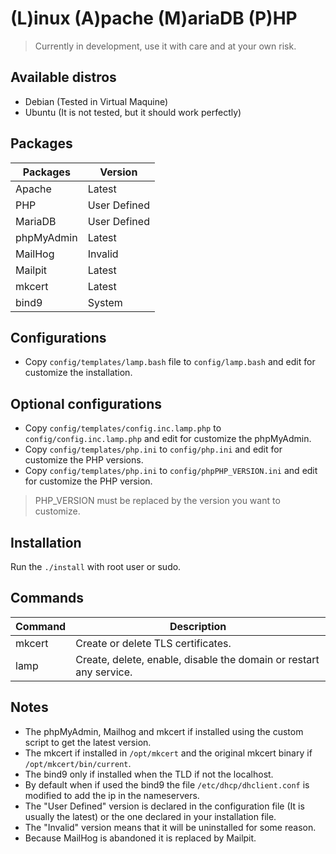 # (L)inux (A)pache (M)ariaDB (P)HP

> Currently in development, use it with care and at your own risk.

## Available distros

* Debian (Tested in Virtual Maquine)
* Ubuntu (It is not tested, but it should work perfectly)

## Packages

| **Packages** | **Version**                |
| ------------ | -------------------------- |
| Apache       | Latest                     |
| PHP          | User Defined               |
| MariaDB      | User Defined               |
| phpMyAdmin   | Latest                     |
| MailHog      | Invalid                    |
| Mailpit      | Latest                     |
| mkcert       | Latest                     |
| bind9        | System                     |

## Configurations

* Copy `config/templates/lamp.bash` file to `config/lamp.bash` and edit for customize the installation.

## Optional configurations

* Copy `config/templates/config.inc.lamp.php` to `config/config.inc.lamp.php` and edit for customize the phpMyAdmin.
* Copy `config/templates/php.ini` to `config/php.ini` and edit for customize the PHP versions.
* Copy `config/templates/php.ini` to `config/phpPHP_VERSION.ini` and edit for customize the PHP version.
> PHP_VERSION must be replaced by the version you want to customize.

## Installation

Run the `./install` with root user or sudo.


## Commands

| **Command** | **Description**                                                    |
| ----------- | ------------------------------------------------------------------ |
| mkcert      | Create or delete TLS certificates.                                 |
| lamp        | Create, delete, enable, disable the domain or restart any service. |

## Notes

* The phpMyAdmin, Mailhog and mkcert if installed using the custom script to get the latest version.
* The mkcert if installed in `/opt/mkcert` and the original mkcert binary if `/opt/mkcert/bin/current`.
* The bind9 only if installed when the TLD if not the localhost.
* By default when if used the bind9 the file `/etc/dhcp/dhclient.conf` is modified to add the ip in the nameservers.
* The "User Defined" version is declared in the configuration file (It is usually the latest) or the one declared in your installation file.
* The "Invalid" version means that it will be uninstalled for some reason.
* Because MailHog is abandoned it is replaced by Mailpit.
